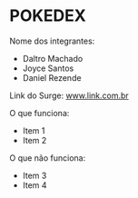 # POKEDEX

Nome dos integrantes: 
- Daltro Machado
- Joyce Santos
- Daniel Rezende

Link do Surge: www.link.com.br

O que funciona:
- Item 1
- Item 2

O que não funciona: 
- Item 3
- Item 4
